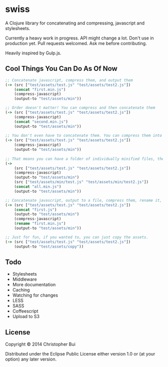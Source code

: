 # swiss

A Clojure library for concatenating and compressing, javascript and stylesheets.

Currently a heavy work in progress. API might change a lot. Don't use in production yet. Pull requests welcomed. Ask me before contributing.

Heavily inspired by Gulp.js.

## Cool Things You Can Do As Of Now

```clojure
;; Concatenate javascript, compress them, and output them
(-> (src ["test/assets/test.js" "test/assets/test2.js"])
    (concat "first.min.js")
    (compress-javascript)
    (output-to "test/assets/min"))

;; Order doesn't matter! You can compress and then concatenate them
(-> (src ["test/assets/test.js" "test/assets/test2.js"])
    (compress-javascript)
    (concat "second.min.js")
    (output-to "test/assets/min"))
    
;; You don't even have to concatenate them. You can compress them into individual files of the same name in the output directory
(-> (src ["test/assets/test.js" "test/assets/test2.js"])
    (compress-javascript)
    (output-to "test/assets/min"))
    
;; That means you can have a folder of individually minified files, then concatenate them all at same time.
(-> 
    (src ["test/assets/test.js" "test/assets/test2.js"])
    (compress-javascript)
    (output-to "test/assets/min")
    (src ["test/assets/min/test.js" "test/assets/min/test2.js"])
    (concat "all.min.js")
    (output-to "test/assets/min"))

;; Concatenate javascript, output to a file, compress them, rename it, and then output it to another file.
(-> (src ["test/assets/test.js" "test/assets/test2.js"])
    (concat "first.js")
    (output-to "test/assets/min")
    (compress-javascript)
    (rename "first.min.js")
    (output-to "test/assets/min"))

;; Just for fun, if you wanted to, you can just copy the assets.
(-> (src ["test/assets/test.js" "test/assets/test2.js"])
    (output-to "test/assets/copy"))    
```

## Todo

* Stylesheets
* Middleware
* More documentation
* Caching
* Watching for changes
* LESS  
* SASS
* Coffeescript
* Upload to S3

## License

Copyright © 2014 Christopher Bui

Distributed under the Eclipse Public License either version 1.0 or (at
your option) any later version.
